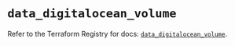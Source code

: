 # `data_digitalocean_volume`

Refer to the Terraform Registry for docs: [`data_digitalocean_volume`](https://registry.terraform.io/providers/digitalocean/digitalocean/2.49.1/docs/data-sources/volume).
